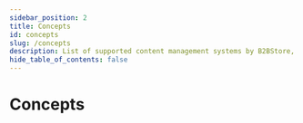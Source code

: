 ```yaml
---
sidebar_position: 2
title: Concepts
id: concepts
slug: /concepts
description: List of supported content management systems by B2BStore, the headless store front for B2B
hide_table_of_contents: false
---
```


# Concepts
